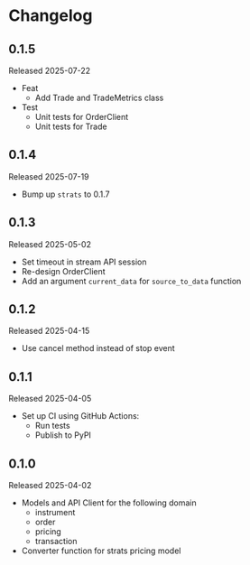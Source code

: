 # Changelog

## 0.1.5

Released 2025-07-22

- Feat
  - Add Trade and TradeMetrics class
- Test
  - Unit tests for OrderClient
  - Unit tests for Trade

## 0.1.4

Released 2025-07-19

- Bump up `strats` to 0.1.7

## 0.1.3

Released 2025-05-02

- Set timeout in stream API session
- Re-design OrderClient
- Add an argument `current_data` for `source_to_data` function

## 0.1.2

Released 2025-04-15

- Use cancel method instead of stop event

## 0.1.1

Released 2025-04-05

- Set up CI using GitHub Actions:
  - Run tests
  - Publish to PyPI

## 0.1.0

Released 2025-04-02

- Models and API Client for the following domain
  - instrument
  - order
  - pricing
  - transaction
- Converter function for strats pricing model
